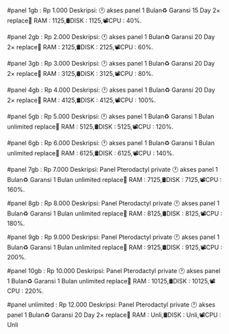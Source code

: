 #panel 1gb : Rp 1.000
Deskripsi: 🕐 akses panel 1 Bulan♻️ Garansi 15 Day 2× replace💾 RAM : 1125,🛢️DISK : 1125,📽️CPU : 40%.

#panel 2gb : Rp 2.000
Deskripsi: 🕐 akses panel 1 Bulan♻️ Garansi 20 Day 2× replace💾 RAM : 2125,🛢️DISK : 2125,📽️CPU : 60%.

#panel 3gb : Rp 3.000
Deskripsi: 🕐 akses panel 1 Bulan♻️ Garansi 20 Day 2× replace💾 RAM : 3125,🛢️DISK : 3125,📽️CPU : 80%.

#panel 4gb : Rp 4.000
Deskripsi: 🕐 akses panel 1 Bulan♻️ Garansi 20 Day 2× replace💾 RAM : 4125,🛢️DISK : 4125,📽️CPU : 100%.

#panel 5gb : Rp 5.000
Deskripsi: 🕐 akses panel 1 Bulan♻️ Garansi 1 Bulan unlimited replace💾 RAM : 5125,🛢️DISK : 5125,📽️CPU : 120%.

#panel 6gb : Rp 6.000
Deskripsi: 🕐 akses panel 1 Bulan♻️ Garansi 1 Bulan unlimited replace💾 RAM : 6125,🛢️DISK : 6125,📽️CPU : 140%.

#panel 7gb : Rp 7.000
Deskripsi: Panel Pterodactyl private 🕐 akses panel 1 Bulan♻️ Garansi 1 Bulan unlimited replace💾 RAM : 7125,🛢️DISK : 7125,📽️CPU : 160%.

#panel 8gb : Rp 8.000
Deskripsi: Panel Pterodactyl private 🕐 akses panel 1 Bulan♻️ Garansi 1 Bulan unlimited replace💾 RAM : 8125,🛢️DISK : 8125,📽️CPU : 180%.

#panel 9gb : Rp 9.000
Deskripsi: Panel Pterodactyl private 🕐 akses panel 1 Bulan♻️ Garansi 1 Bulan unlimited replace💾 RAM : 9125,🛢️DISK : 9125,📽️CPU : 200%.

#panel 10gb : Rp 10.000
Deskripsi: Panel Pterodactyl private 🕐 akses panel 1 Bulan♻️ Garansi 1 Bulan unlimited replace💾 RAM : 10125,🛢️DISK : 10125,📽️CPU : 220%.

#panel unlimited : Rp 12.000
Deskripsi: Panel Pterodactyl private 🕐 akses panel 1 Bulan♻️ Garansi 20 Day 2× replace💾 RAM : Unli,🛢️DISK : Unli,📽️CPU : Unli